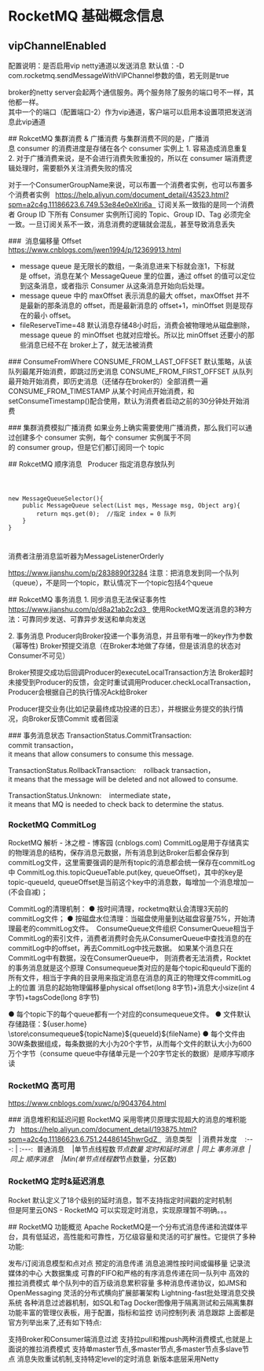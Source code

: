 # RocketMQ 基础概念信息

## vipChannelEnabled
配置说明：是否启用vip netty通道以发送消息
默认值：-D com.rocketmq.sendMessageWithVIPChannel参数的值，若无则是true

broker的netty server会起两个通信服务。两个服务除了服务的端口号不一样，其他都一样。  
其中一个的端口（配置端口-2）作为vip通道，客户端可以启用本设置项把发送消息此vip通道

## RokcetMQ 集群消费 & 广播消费
与集群消费不同的是，广播消息 consumer 的消费进度是存储在各个 consumer 实例上
1. 容易造成消息重复
2. 对于广播消费来说，是不会进行消费失败重投的，所以在 consumer 端消费逻辑处理时，需要额外关注消费失败的情况

对于一个ConsumerGroupName来说，可以布置一个消费者实例，也可以布置多个消费者实例  
https://help.aliyun.com/document_detail/43523.html?spm=a2c4g.11186623.6.749.53e84e0eXIri6a  
订阅关系一致指的是同一个消费者 Group ID 下所有 Consumer 实例所订阅的 Topic、Group ID、Tag 必须完全一致。一旦订阅关系不一致，消息消费的逻辑就会混乱，甚至导致消息丢失

###  消息偏移量 Offset  
https://www.cnblogs.com/jwen1994/p/12369913.html  
* message queue 是无限长的数组，一条消息进来下标就会涨1，下标就是 offset，消息在某个 MessageQueue 里的位置，通过 offset 的值可以定位到这条消息，或者指示 Consumer 从这条消息开始向后处理。  
* message queue 中的 maxOffset 表示消息的最大 offset，maxOffset 并不是最新的那条消息的 offset，而是最新消息的 offset+1，minOffset 则是现存在的最小 offset。
* fileReserveTime=48 默认消息存储48小时后，消费会被物理地从磁盘删除，message queue 的 minOffset 也就对应增长。所以比 minOffset 还要小的那些消息已经不在 broker上了，就无法被消费

### ConsumeFromWhere
CONSUME_FROM_LAST_OFFSET 默认策略，从该队列最尾开始消费，即跳过历史消息
CONSUME_FROM_FIRST_OFFSET 从队列最开始开始消费，即历史消息（还储存在broker的）全部消费一遍
CONSUME_FROM_TIMESTAMP 从某个时间点开始消费，和setConsumeTimestamp()配合使用，默认为消费者启动之前的30分钟处开始消费

### 集群消费模拟广播消费
如果业务上确实需要使用广播消费，那么我们可以通过创建多个 consumer 实例，每个 consumer 实例属于不同的 consumer group，但是它们都订阅同一个 topic

## RokcetMQ 顺序消息  
Producer 指定消息存放队列
<code>
<pre> 
new MessageQueueSelector(){
    public MessageQueue select(List<MessageQueue> mqs, Message msg, Object arg){
        return mqs.get(0);  //指定 index = 0 队列
    }
}
</pre>
</code>
消费者注册消息监听器为MessageListenerOrderly

https://www.jianshu.com/p/2838890f3284
注意：把消息发到同一个队列（queue），不是同一个topic，默认情况下一个topic包括4个queue  

## RokcetMQ 事务消息
1. 同步消息无法保证事务性
https://www.jianshu.com/p/d8a21ab2c2d3  
使用RocketMQ发送消息的3种方法：可靠同步发送、可靠异步发送和单向发送

2. 事务消息
Producer向Broker投递一个事务消息，并且带有唯一的key作为参数（幂等性)
Broker预提交消息（在Broker本地做了存储，但是该消息的状态对Consumer不可见）

Broker预提交成功后回调Producer的executeLocalTransaction方法
Broker超时未接受到Producer的反馈，会定时重试调用Producer.checkLocalTransaction，Producer会根据自己的执行情况Ack给Broker

Producer提交业务(比如记录最终成功投递的日志），并根据业务提交的执行情况，向Broker反馈Commit 或者回滚

### 事务消息状态
TransactionStatus.CommitTransaction:   
commit transaction，it means that allow consumers to consume this message.

TransactionStatus.RollbackTransaction:   
rollback transaction，it means that the message will be deleted and not allowed to consume.

TransactionStatus.Unknown:   
intermediate state，it means that MQ is needed to check back to determine the status.

### RocketMQ CommitLog
RocketMQ 解析 - 沐之橙 - 博客园 (cnblogs.com)
CommitLog是用于存储真实的物理消息的结构，保存消息元数据，所有消息到达Broker后都会保存到commitLog文件，这里需要强调的是所有topic的消息都会统一保存在commitLog中
CommitLog.this.topicQueueTable.put(key, queueOffset)，其中的key是 topic-queueId, queueOffset是当前这个key中的消息数，每增加一个消息增加一(不会自减)；

CommitLog的清理机制：
● 按时间清理，rocketmq默认会清理3天前的commitLog文件；
● 按磁盘水位清理：当磁盘使用量到达磁盘容量75%，开始清理最老的commitLog文件。
 ConsumeQueue文件组织
ConsumerQueue相当于CommitLog的索引文件，消费者消费时会先从ConsumerQueue中查找消息的在commitLog中的offset，再去CommitLog中找元数据。
如果某个消息只在CommitLog中有数据，没在ConsumerQueue中， 则消费者无法消费，Rocktet的事务消息就是这个原理
Consumequeue类对应的是每个topic和queuId下面的所有文件，相当于字典的目录用来指定消息在消息的真正的物理文件commitLog上的位置
消息的起始物理偏移量physical offset(long 8字节)+消息大小size(int 4字节)+tagsCode(long 8字节)

● 每个topic下的每个queue都有一个对应的consumequeue文件。
● 文件默认存储路径：${user.home} \store\consumequeue\${topicName}\${queueId}\${fileName}
● 每个文件由30W条数据组成，每条数据的大小为20个字节，从而每个文件的默认大小为600万个字节（consume queue中存储单元是一个20字节定长的数据）是顺序写顺序读

### RocketMQ 高可用
https://www.cnblogs.com/xuwc/p/9043764.html

### 消息堆积和延迟问题
RocketMQ 采用零拷贝原理实现超大的消息的堆积能力  
https://help.aliyun.com/document_detail/193875.html?spm=a2c4g.11186623.6.751.24486145hwrGdZ  
 消息类型   | 消费并发度  
 :---: | :---: 
普通消息    |单节点线程数*节点数量
定时和延时消息  | 同上
事务消息  | 同上
顺序消息    |Min(单节点线程数*节点数量，分区数)

### RocketMQ 定时&延迟消息
Rocket 默认定义了18个级别的延时消息，暂不支持指定时间戳的定时机制  
但是阿里云ONS - RocketMQ 可以实现定时消息，实现原理暂不明确。。。

## RocketMQ 功能概览
Apache RocketMQ是一个分布式消息传递和流媒体平台，具有低延迟，高性能和可靠性，万亿级容量和灵活的可扩展性。它提供了多种功能:

发布/订阅消息模型和点对点
预定的消息传递
消息追溯性按时间或偏移量
记录流媒体的中心
大数据集成
可靠的FIFO和严格的有序消息传递在同一队列中
高效的推拉消费模式
单个队列中的百万级消息累积容量
多种消息传递协议，如JMS和OpenMessaging
灵活的分布式横向扩展部署架构
Lightning-fast批处理消息交换系统
各种消息过滤器机制，如SQL和Tag
Docker图像用于隔离测试和云隔离集群
功能丰富的管理仪表板，用于配置，指标和监控
访问控制列表
消息跟踪
上面都是官方列举出来了,还有如下特点:

支持Broker和Consumer端消息过滤
支持拉pull和推push两种消费模式,也就是上面说的推拉消费模式
支持单master节点,多master节点,多master节点多slave节点
消息失败重试机制,支持特定level的定时消息
新版本底层采用Netty

